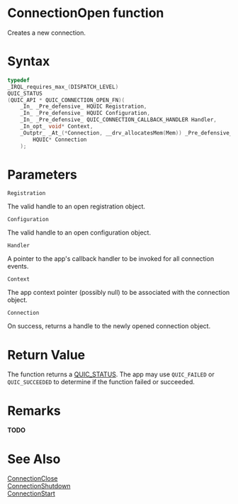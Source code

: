 ConnectionOpen function
======

Creates a new connection.

# Syntax

```C
typedef
_IRQL_requires_max_(DISPATCH_LEVEL)
QUIC_STATUS
(QUIC_API * QUIC_CONNECTION_OPEN_FN)(
    _In_ _Pre_defensive_ HQUIC Registration,
    _In_ _Pre_defensive_ HQUIC Configuration,
    _In_ _Pre_defensive_ QUIC_CONNECTION_CALLBACK_HANDLER Handler,
    _In_opt_ void* Context,
    _Outptr_ _At_(*Connection, __drv_allocatesMem(Mem)) _Pre_defensive_
        HQUIC* Connection
    );
```

# Parameters

`Registration`

The valid handle to an open registration object.

`Configuration`

The valid handle to an open configuration object.

`Handler`

A pointer to the app's callback handler to be invoked for all connection events.

`Context`

The app context pointer (possibly null) to be associated with the connection object.

`Connection`

On success, returns a handle to the newly opened connection object.

# Return Value

The function returns a [QUIC_STATUS](QUIC_STATUS.md). The app may use `QUIC_FAILED` or `QUIC_SUCCEEDED` to determine if the function failed or succeeded.

# Remarks

**TODO**

# See Also

[ConnectionClose](ConnectionClose.md)<br>
[ConnectionShutdown](ConnectionShutdown.md)<br>
[ConnectionStart](ConnectionStart.md)<br>
